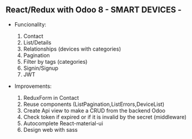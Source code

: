 ## React/Redux with Odoo 8 - SMART DEVICES -

- Funcionality:
    1. Contact
    2. List/Details
    3. Relationships (devices with categories)
    4. Pagination
    5. Filter by tags (categories)
    6. Signin/Signup
    7. JWT

- Improvements:
    1. ReduxForm in Contact
    2. Reuse components (ListPagination,ListErrors,DeviceList)
    3. Create Api view to make a CRUD from the backend Odoo
    4. Check token if expired or if it is invalid by the secret (middleware)
    5. Autocomplete React-material-ui
    6. Design web with sass
